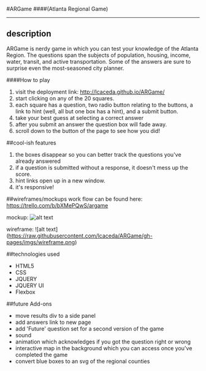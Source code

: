 #ARGame ####(Atlanta Regional Game)___## descriptionARGame is nerdy game in which you can test your knowledge of the Atlanta Region. The questions span the subjects of population, housing, income, water, transit, and active transportation. Some of the answers are sure to surprise even the most-seasoned city planner.####How to play1. visit the deployment link: <http://lcaceda.github.io/ARGame/>2. start clicking on any of the 20 squares. 3. each square has a question, two radio button relating to the buttons, a link to hint (well, all but one box has a hint), and a submit button.4. take your best guess at selecting a correct answer5. after you submit an answer the question box will fade away.6. scroll down to the button of the page to see how you did!##cool-ish features1. the boxes disappear so you can better track the questions you've already answered2. if a question is submitted without a response, it doesn't mess up the score.3. hint links open up in a new window.4. it's responsive!##wireframes/mockupswork flow can be found here: <https://trello.com/b/bXMePQwS/argame>mockup:![alt text](https://trello-attachments.s3.amazonaws.com/56faebafbccd6cb7aa044a9f/82x109/317cc1c23cd081e69e0a9a9ffb168cfb/sketch-01.png)wireframe:![alt text] (https://raw.githubusercontent.com/lcaceda/ARGame/gh-pages/imgs/wireframe.png)##technologies used- HTML5- CSS- JQUERY- JQUERY UI- Flexbox##future Add-ons - move results div to a side panel - add answers link to new page - add 'Future' question set for a second version of the game - sound - animation which acknowledges if you got the question right or wrong - interactive map in the background which you can access once you've completed the game - convert blue boxes to an svg of the regional counties